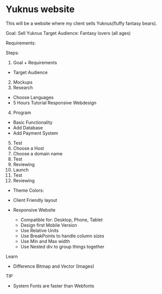# Yuknus website
This will be a website where my client sells Yuknus(fluffy fantasy bears).

Goal: Sell Yuknus
Target Audience: Fantasy lovers (all ages)

Requirements:



Steps:
1. Goal + Requirements
  - Target Audience 
2. Mockups
3. Research
  - Choose Languages
  - 5 Hours Tutorial Responsive Webdesign
4. Program 
  - Basic Functionality
  - Add Database
  - Add Payment System
5. Test
6. Choose a Host
7. Choose a domain name
8. Test
9. Reviewing
10. Launch
11. Test
12. Reviewing

- Theme Colors:
- Client Friendly layout

- Responsive Website
  - Compatible for: Desktop, Phone, Tablet
  - Design first Mobile Version
  - Use Relative Units
  - Use BreakPoints to handle column sizes
  - Use Min and Max width
  - Use Nested div to group things together

Learn
- Difference Bitmap and Vector (Images)

TIP
- System Fonts are faster than Webfonts

